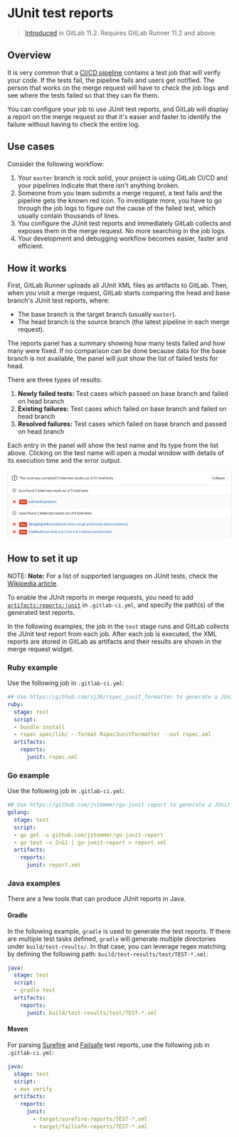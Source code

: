 # JUnit test reports

> [Introduced](https://gitlab.com/gitlab-org/gitlab-ce/issues/45318) in GitLab 11.2.
Requires GitLab Runner 11.2 and above.

## Overview

It is very common that a [CI/CD pipeline](pipelines.md) contains a
test job that will verify your code.
If the tests fail, the pipeline fails and users get notified. The person that
works on the merge request will have to check the job logs and see where the
tests failed so that they can fix them.

You can configure your job to use JUnit test reports, and GitLab will display a
report on the merge request so that it's easier and faster to identify the
failure without having to check the entire log.

## Use cases

Consider the following workflow:

1. Your `master` branch is rock solid, your project is using GitLab CI/CD and
   your pipelines indicate that there isn't anything broken.
1. Someone from you team submits a merge request, a test fails and the pipeline
   gets the known red icon. To investigate more, you have to go through the job
   logs to figure out the cause of the failed test, which usually contain
   thousands of lines.
1. You configure the JUnit test reports and immediately GitLab collects and
   exposes them in the merge request. No more searching in the job logs.
1. Your development and debugging workflow becomes easier, faster and efficient.

## How it works

First, GitLab Runner uploads all JUnit XML files as artifacts to GitLab. Then,
when you visit a merge request, GitLab starts comparing the head and base branch's
JUnit test reports, where:

- The base branch is the target branch (usually `master`).
- The head branch is the source branch (the latest pipeline in each merge request).

The reports panel has a summary showing how many tests failed and how many were fixed.
If no comparison can be done because data for the base branch is not available,
the panel will just show the list of failed tests for head.

There are three types of results:

1. **Newly failed tests:** Test cases which passed on base branch and failed on head branch
1. **Existing failures:**  Test cases which failed on base branch and failed on head branch
1. **Resolved failures:**  Test cases which failed on base branch and passed on head branch

Each entry in the panel will show the test name and its type from the list
above. Clicking on the test name will open a modal window with details of its
execution time and the error output.

![Test Reports Widget](img/junit_test_report.png)

## How to set it up

NOTE: **Note:**
For a list of supported languages on JUnit tests, check the
[Wikipedia article](https://en.wikipedia.org/wiki/JUnit#Ports).

To enable the JUnit reports in merge requests, you need to add
[`artifacts:reports:junit`](yaml/README.md#artifacts-reports-junit)
in `.gitlab-ci.yml`, and specify the path(s) of the generated test reports.

In the following examples, the job in the `test` stage runs and GitLab
collects the JUnit test report from each job. After each job is executed, the
XML reports are stored in GitLab as artifacts and their results are shown in the
merge request widget.

### Ruby example

Use the following job in `.gitlab-ci.yml`:

```yaml
## Use https://github.com/sj26/rspec_junit_formatter to generate a JUnit report with rspec
ruby:
  stage: test
  script:
  - bundle install
  - rspec spec/lib/ --format RspecJunitFormatter --out rspec.xml
  artifacts:
    reports:
      junit: rspec.xml
```

### Go example

Use the following job in `.gitlab-ci.yml`:

```yaml
## Use https://github.com/jstemmer/go-junit-report to generate a JUnit report with go
golang:
  stage: test
  script:
  - go get -u github.com/jstemmer/go-junit-report
  - go test -v 2>&1 | go-junit-report > report.xml
  artifacts:
    reports:
      junit: report.xml
```

### Java examples

There are a few tools that can produce JUnit reports in Java.

#### Gradle

In the following example, `gradle` is used to generate the test reports.
If there are multiple test tasks defined, `gradle` will generate multiple
directories under `build/test-results/`. In that case, you can leverage regex
matching by defining the following path: `build/test-results/test/TEST-*.xml`:

```yaml
java:
  stage: test
  script:
  - gradle test
  artifacts:
    reports:
      junit: build/test-results/test/TEST-*.xml
```

#### Maven

For parsing [Surefire](https://maven.apache.org/surefire/maven-surefire-plugin/)
and [Failsafe](https://maven.apache.org/surefire/maven-failsafe-plugin/) test
reports, use the following job in `.gitlab-ci.yml`:

```yaml
java:
  stage: test
  script:
  - mvn verify
  artifacts:
    reports:
      junit:
        - target/surefire-reports/TEST-*.xml
        - target/failsafe-reports/TEST-*.xml
```

